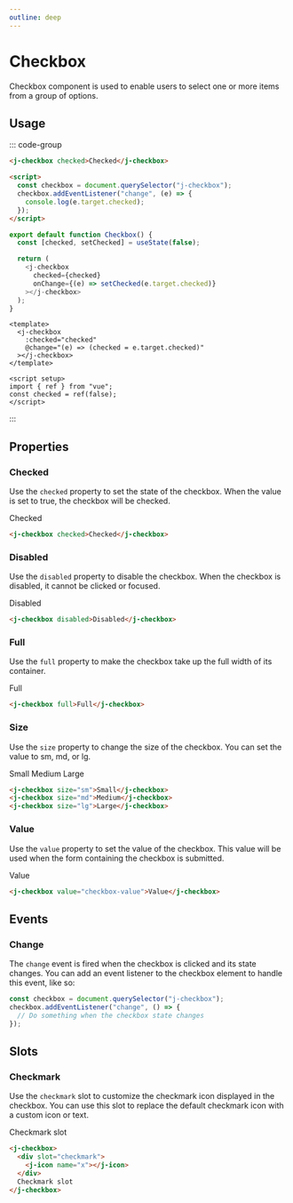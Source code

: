 ```yaml
---
outline: deep
---
```


# Checkbox

Checkbox component is used to enable users to select one or more items from a group of options.

## Usage

::: code-group

```html [html]
<j-checkbox checked>Checked</j-checkbox>

<script>
  const checkbox = document.querySelector("j-checkbox");
  checkbox.addEventListener("change", (e) => {
    console.log(e.target.checked);
  });
</script>
```

```js [preact]
export default function Checkbox() {
  const [checked, setChecked] = useState(false);

  return (
    <j-checkbox
      checked={checked}
      onChange={(e) => setChecked(e.target.checked)}
    ></j-checkbox>
  );
}
```

```vue [vue]
<template>
  <j-checkbox
    :checked="checked"
    @change="(e) => (checked = e.target.checked)"
  ></j-checkbox>
</template>

<script setup>
import { ref } from "vue";
const checked = ref(false);
</script>
```

:::

## Properties

### Checked <Badge type="info" text="boolean" />

Use the `checked` property to set the state of the checkbox. When the value is set to true, the checkbox will be checked.

<j-checkbox checked>Checked</j-checkbox>

```html
<j-checkbox checked>Checked</j-checkbox>
```

### Disabled <Badge type="info" text="boolean" />

Use the `disabled` property to disable the checkbox. When the checkbox is disabled, it cannot be clicked or focused.

<j-checkbox disabled>Disabled</j-checkbox>

```html
<j-checkbox disabled>Disabled</j-checkbox>
```

### Full <Badge type="info" text="boolean" />

Use the `full` property to make the checkbox take up the full width of its
container.

<j-checkbox full>Full</j-checkbox>

```html
<j-checkbox full>Full</j-checkbox>
```

### Size <Badge type="info" text="string" />

Use the `size` property to change the size of the checkbox. You can set the value
to sm, md, or lg.

<j-checkbox size="sm">Small</j-checkbox>
<j-checkbox size="md">Medium</j-checkbox>
<j-checkbox size="lg">Large</j-checkbox>

```html
<j-checkbox size="sm">Small</j-checkbox>
<j-checkbox size="md">Medium</j-checkbox>
<j-checkbox size="lg">Large</j-checkbox>
```

### Value <Badge type="info" text="any" />

Use the `value` property to set the value of the checkbox. This value will be used
when the form containing the checkbox is submitted.

<j-checkbox value="checkbox-value">Value</j-checkbox>

```html
<j-checkbox value="checkbox-value">Value</j-checkbox>
```

## Events

### Change

The `change` event is fired when the checkbox is clicked
and its state changes. You can add an event listener to the checkbox element to
handle this event, like so:

```js
const checkbox = document.querySelector("j-checkbox");
checkbox.addEventListener("change", () => {
  // Do something when the checkbox state changes
});
```

## Slots

### Checkmark

Use the `checkmark` slot to customize the checkmark icon displayed in the
checkbox. You can use this slot to replace the default checkmark icon with a
custom icon or text.

<j-checkbox>
  <div slot="checkmark">
    <j-icon name="x"></j-icon>
  </div>
  Checkmark slot
</j-checkbox>

```html
<j-checkbox>
  <div slot="checkmark">
    <j-icon name="x"></j-icon>
  </div>
  Checkmark slot
</j-checkbox>
```

